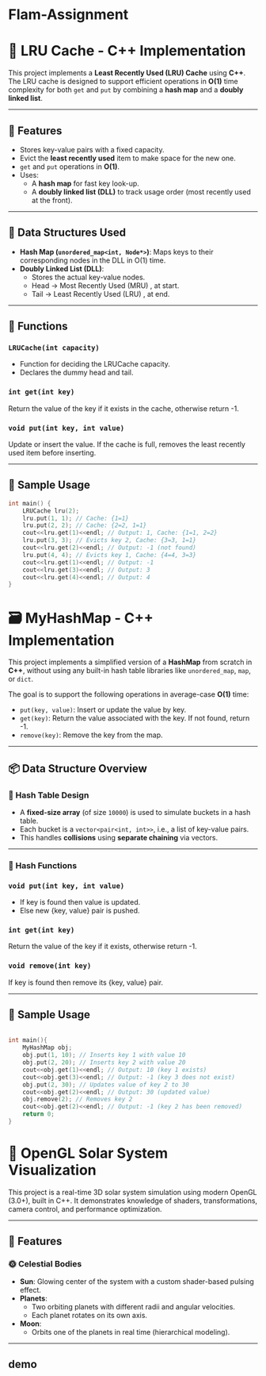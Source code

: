 # Flam-Assignment

# 🧠 LRU Cache - C++ Implementation

This project implements a **Least Recently Used (LRU) Cache** using **C++**. The LRU cache is designed to support efficient operations in **O(1)** time complexity for both `get` and `put` by combining a **hash map** and a **doubly linked list**.

---

## 🚀 Features 

- Stores key-value pairs with a fixed capacity.
- Evict the **least recently used** item to make space for the new one.
- `get` and `put` operations in **O(1)**.
- Uses:
  - A **hash map** for fast key look-up.
  - A **doubly linked list (DLL)** to track usage order (most recently used at the front).

---

## 🧩 Data Structures Used

- **Hash Map (`unordered_map<int, Node*>`)**: Maps keys to their corresponding nodes in the DLL in O(1) time.
- **Doubly Linked List (DLL)**:
  - Stores the actual key-value nodes.
  - Head → Most Recently Used (MRU) , at start.
  - Tail → Least Recently Used (LRU) , at end.

---

## 🔧 Functions

### `LRUCache(int capacity)`
- Function for deciding the LRUCache capacity.
- Declares the dummy head and tail.

### `int get(int key)`
Return the value of the key if it exists in the cache, otherwise return -1.

### `void put(int key, int value)`
Update or insert the value. If the cache is full, removes the least recently used item before inserting.

---

## 🧪 Sample Usage

```cpp
int main() {
    LRUCache lru(2);
    lru.put(1, 1); // Cache: {1=1}
    lru.put(2, 2); // Cache: {2=2, 1=1}
    cout<<lru.get(1)<<endl; // Output: 1, Cache: {1=1, 2=2}
    lru.put(3, 3); // Evicts key 2, Cache: {3=3, 1=1}
    cout<<lru.get(2)<<endl; // Output: -1 (not found)
    lru.put(4, 4); // Evicts key 1, Cache: {4=4, 3=3}
    cout<<lru.get(1)<<endl; // Output: -1
    cout<<lru.get(3)<<endl; // Output: 3
    cout<<lru.get(4)<<endl; // Output: 4
}
```

# 🗃️ MyHashMap - C++ Implementation

This project implements a simplified version of a **HashMap** from scratch in **C++**, without using any built-in hash table libraries like `unordered_map`, `map`, or `dict`.

The goal is to support the following operations in average-case **O(1)** time:

- `put(key, value)`: Insert or update the value by key.
- `get(key)`: Return the value associated with the key. If not found, return -1.
- `remove(key)`: Remove the key from the map.

---

## 📦 Data Structure Overview

### 🔢 Hash Table Design

- A **fixed-size array** (of size `10000`) is used to simulate buckets in a hash table.
- Each bucket is a `vector<pair<int, int>>`, i.e., a list of key-value pairs.
- This handles **collisions** using **separate chaining** via vectors.

---

### 🧮 Hash Functions

### `void put(int key, int value)`
- If key is found then value is updated.
- Else new {key, value} pair is pushed.

### `int get(int key)`
Return the value of the key if it exists, otherwise return -1.

### `void remove(int key)`
If key is found then remove its {key, value} pair.

---

## 🧪 Sample Usage

```cpp
  
int main(){
    MyHashMap obj;
    obj.put(1, 10); // Inserts key 1 with value 10
    obj.put(2, 20); // Inserts key 2 with value 20
    cout<<obj.get(1)<<endl; // Output: 10 (key 1 exists)
    cout<<obj.get(3)<<endl; // Output: -1 (key 3 does not exist)
    obj.put(2, 30); // Updates value of key 2 to 30
    cout<<obj.get(2)<<endl; // Output: 30 (updated value)
    obj.remove(2); // Removes key 2
    cout<<obj.get(2)<<endl; // Output: -1 (key 2 has been removed)
    return 0;
}

```
# 🌌 OpenGL Solar System Visualization

This project is a real-time 3D solar system simulation using modern OpenGL (3.0+), built in C++. It demonstrates knowledge of shaders, transformations, camera control, and performance optimization.

---

## 🚀 Features

### 🌞 Celestial Bodies

- **Sun**: Glowing center of the system with a custom shader-based pulsing effect.
- **Planets**:
  - Two orbiting planets with different radii and angular velocities.
  - Each planet rotates on its own axis.
- **Moon**:
  - Orbits one of the planets in real time (hierarchical modeling).

---

## demo




